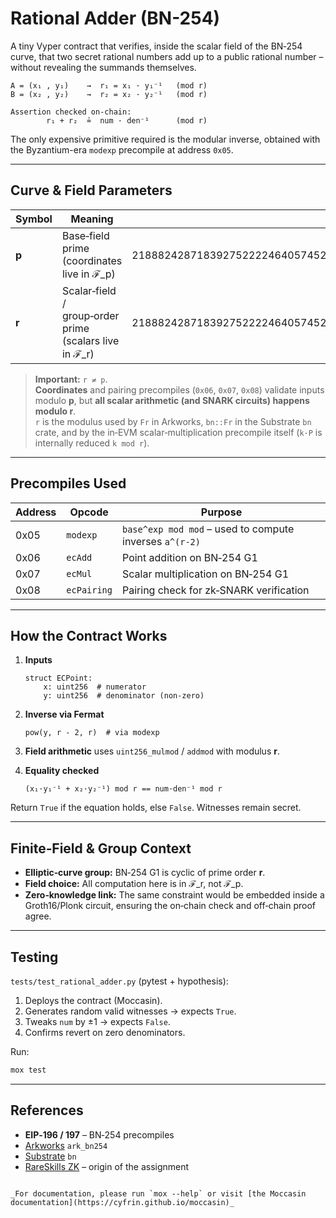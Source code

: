 # Rational Adder (BN-254)

A tiny Vyper contract that verifies, inside the scalar field of the BN‑254 curve, that two secret rational numbers add up to a public rational number – without revealing the summands themselves.

```
A = (x₁ , y₁)    →  r₁ = x₁ · y₁⁻¹   (mod r)
B = (x₂ , y₂)    →  r₂ = x₂ · y₂⁻¹   (mod r)

Assertion checked on-chain:
        r₁ + r₂  ≟  num · den⁻¹      (mod r)
```

The only expensive primitive required is the modular inverse, obtained with the Byzantium-era `modexp` precompile at address `0x05`.

---

## Curve & Field Parameters

| Symbol | Meaning | Decimal value |
|--------|---------|---------------|
| **p**  | Base‑field prime (coordinates live in ℱ_p) | 21888242871839275222246405745257275088696311157297823662689037894645226208583 |
| **r**  | Scalar‑field / group‑order prime (scalars live in ℱ_r) | 21888242871839275222246405745257275088548364400416034343698204186575808495617 |

> **Important:** `r ≠ p`.  
> **Coordinates** and pairing precompiles (`0x06`, `0x07`, `0x08`) validate inputs modulo **p**, but **all scalar arithmetic (and SNARK circuits) happens modulo r**.  
> `r` is the modulus used by `Fr` in Arkworks, `bn::Fr` in the Substrate `bn` crate, and by the in‑EVM scalar‑multiplication precompile itself (`k·P` is internally reduced `k mod r`).

---

## Precompiles Used

| Address | Opcode   | Purpose                                                      |
|---------|----------|--------------------------------------------------------------|
| 0x05    | `modexp` | `base^exp mod mod` – used to compute inverses `a^(r‑2)`      |
| 0x06    | `ecAdd`  | Point addition on BN‑254 G1                                  |
| 0x07    | `ecMul`  | Scalar multiplication on BN‑254 G1                           |
| 0x08    | `ecPairing` | Pairing check for zk‑SNARK verification                   |

---

## How the Contract Works

1. **Inputs**

   ```vyper
   struct ECPoint:
       x: uint256  # numerator
       y: uint256  # denominator (non‑zero)
   ```

2. **Inverse via Fermat**

   ```vyper
   pow(y, r - 2, r)  # via modexp
   ```

3. **Field arithmetic** uses `uint256_mulmod` / `addmod` with modulus **r**.

4. **Equality checked**

   ```
   (x₁·y₁⁻¹ + x₂·y₂⁻¹) mod r == num·den⁻¹ mod r
   ```

Return `True` if the equation holds, else `False`. Witnesses remain secret.

---

## Finite‑Field & Group Context

* **Elliptic‑curve group:** BN‑254 G1 is cyclic of prime order **r**.  
* **Field choice:** All computation here is in ℱ_r, not ℱ_p.  
* **Zero‑knowledge link:** The same constraint would be embedded inside a Groth16/Plonk circuit, ensuring the on‑chain check and off‑chain proof agree.

---

## Testing

`tests/test_rational_adder.py` (pytest + hypothesis):

1. Deploys the contract (Moccasin).  
2. Generates random valid witnesses → expects `True`.  
3. Tweaks `num` by ±1 → expects `False`.  
4. Confirms revert on zero denominators.

Run:

```bash
mox test
```

---

## References

* **EIP‑196 / 197** – BN‑254 precompiles  
* [Arkworks](https://github.com/arkworks-rs/algebra) `ark_bn254`
* [Substrate](https://github.com/m-kus/substrate-bn-sp1) `bn`
* [RareSkills ZK](https://www.rareskills.io/zk-book) – origin of the assignment

```

_For documentation, please run `mox --help` or visit [the Moccasin documentation](https://cyfrin.github.io/moccasin)_

